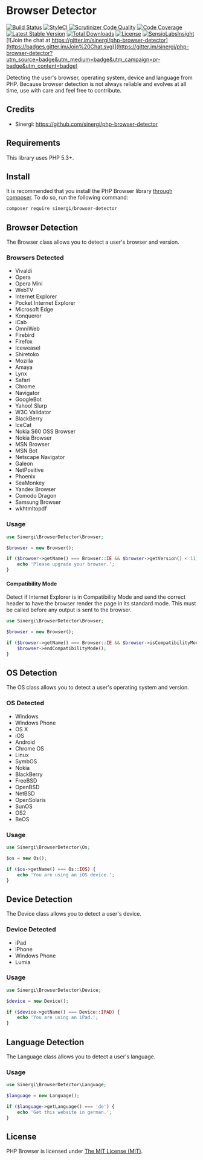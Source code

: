 Browser Detector
================

[![Build Status](https://travis-ci.org/sinergi/php-browser-detector.svg?branch=master)](https://travis-ci.org/sinergi/php-browser-detector)
[![StyleCI](https://styleci.io/repos/3752453/shield?style=flat)](https://styleci.io/repos/3752453)
[![Scrutinizer Code Quality](https://scrutinizer-ci.com/g/sinergi/php-browser-detector/badges/quality-score.png?b=master)](https://scrutinizer-ci.com/g/sinergi/php-browser-detector/?branch=master)
[![Code Coverage](https://scrutinizer-ci.com/g/sinergi/php-browser-detector/badges/coverage.png?b=master)](https://scrutinizer-ci.com/g/sinergi/php-browser-detector/?branch=master)
[![Latest Stable Version](http://img.shields.io/packagist/v/sinergi/browser-detector.svg?style=flat)](https://packagist.org/packages/sinergi/browser-detector)
[![Total Downloads](https://img.shields.io/packagist/dt/sinergi/browser-detector.svg?style=flat)](https://packagist.org/packages/sinergi/browser-detector)
[![License](https://img.shields.io/packagist/l/sinergi/browser-detector.svg?style=flat)](https://packagist.org/packages/sinergi/browser-detector)
[![SensioLabsInsight](https://insight.sensiolabs.com/projects/1865a02e-284c-428a-a2b4-091c997e5935/mini.png)](https://insight.sensiolabs.com/projects/1865a02e-284c-428a-a2b4-091c997e5935)
[![Join the chat at https://gitter.im/sinergi/php-browser-detector](https://badges.gitter.im/Join%20Chat.svg)](https://gitter.im/sinergi/php-browser-detector?utm_source=badge&utm_medium=badge&utm_campaign=pr-badge&utm_content=badge)

Detecting the user's browser, operating system, device and language from PHP. Because browser detection is not always
reliable and evolves at all time, use with care and feel free to contribute.


## Credits

- Sinergi: https://github.com/sinergi/php-browser-detector

## Requirements

This library uses PHP 5.3+.

## Install

It is recommended that you install the PHP Browser library [through composer](http://getcomposer.org). To do so, run the following command:

```sh
composer require sinergi/browser-detector
```

## Browser Detection

The Browser class allows you to detect a user's browser and version.

### Browsers Detected

 * Vivaldi
 * Opera
 * Opera Mini
 * WebTV
 * Internet Explorer
 * Pocket Internet Explorer
 * Microsoft Edge
 * Konqueror
 * iCab
 * OmniWeb
 * Firebird
 * Firefox
 * Iceweasel
 * Shiretoko
 * Mozilla
 * Amaya
 * Lynx
 * Safari
 * Chrome
 * Navigator
 * GoogleBot
 * Yahoo! Slurp
 * W3C Validator
 * BlackBerry
 * IceCat
 * Nokia S60 OSS Browser
 * Nokia Browser
 * MSN Browser
 * MSN Bot
 * Netscape Navigator
 * Galeon
 * NetPositive
 * Phoenix
 * SeaMonkey
 * Yandex Browser
 * Comodo Dragon
 * Samsung Browser
 * wkhtmltopdf

### Usage

```php
use Sinergi\BrowserDetector\Browser;

$browser = new Browser();

if ($browser->getName() === Browser::IE && $browser->getVersion() < 11) {
    echo 'Please upgrade your browser.';
}
```

#### Compatibility Mode

Detect if Internet Explorer is in Compatibility Mode and send the correct header to have the browser render the page in its standard mode. This must be called before any output is sent to the browser.

```php
use Sinergi\BrowserDetector\Browser;

$browser = new Browser();

if ($browser->getName() === Browser::IE && $browser->isCompatibilityMode()) {
    $browser->endCompatibilityMode();
}
```

## OS Detection

The OS class allows you to detect a user's operating system and version.

### OS Detected

 * Windows
 * Windows Phone
 * OS X
 * iOS
 * Android
 * Chrome OS
 * Linux
 * SymbOS
 * Nokia
 * BlackBerry
 * FreeBSD
 * OpenBSD
 * NetBSD
 * OpenSolaris
 * SunOS
 * OS2
 * BeOS

### Usage

```php
use Sinergi\BrowserDetector\Os;

$os = new Os();

if ($os->getName() === Os::IOS) {
    echo 'You are using an iOS device.';
}
```

## Device Detection

The Device class allows you to detect a user's device.

### Device Detected

 * iPad
 * iPhone
 * Windows Phone
 * Lumia

### Usage

```php
use Sinergi\BrowserDetector\Device;

$device = new Device();

if ($device->getName() === Device::IPAD) {
    echo 'You are using an iPad.';
}
```

## Language Detection

The Language class allows you to detect a user's language.

### Usage

```php
use Sinergi\BrowserDetector\Language;

$language = new Language();

if ($language->getLanguage() === 'de') {
    echo 'Get this website in german.';
}
```

## License

PHP Browser is licensed under [The MIT License (MIT)](LICENSE).
